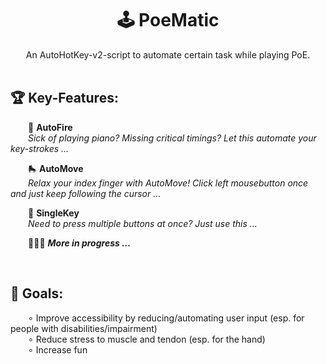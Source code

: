 <div align="center">
  <h1>🕹️ PoeMatic</h1>
  An AutoHotKey-v2-script to automate certain task while playing PoE.
  </div>
<br/>

## 🏆 Key-Features:

&emsp;&emsp;🎯 **AutoFire** <br/>
&emsp;&emsp;*Sick of playing piano? Missing critical timings? Let this automate your key-strokes …*

&emsp;&emsp;🛼 **AutoMove** <br/>
&emsp;&emsp;*Relax your index finger with AutoMove! Click left mousebutton once and just keep following the cursor …*

&emsp;&emsp;🎹 **SingleKey** <br/>
&emsp;&emsp;*Need to press multiple buttons at once? Just use this …*

&emsp;&emsp;👷🏻‍♂️ ***More in progress …***

<br/>

## 🚩 Goals:
&emsp;&emsp;∘ Improve accessibility by reducing/automating user input (esp. for people with disabilities/impairment)<br/>
&emsp;&emsp;∘ Reduce stress to muscle and tendon (esp. for the hand)<br/>
&emsp;&emsp;∘ Increase fun<br/>
